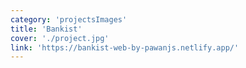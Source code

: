 ```yaml
---
category: 'projectsImages'
title: 'Bankist'
cover: './project.jpg'
link: 'https://bankist-web-by-pawanjs.netlify.app/'
---
```

